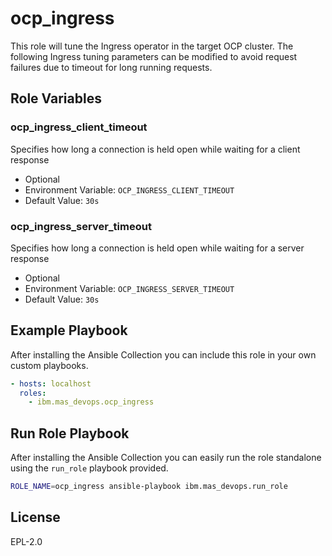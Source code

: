 # ocp_ingress
This role will tune the Ingress operator in the target OCP cluster. The following Ingress tuning parameters can be modified to avoid request failures due to timeout for long running requests.

## Role Variables
### ocp_ingress_client_timeout
Specifies how long a connection is held open while waiting for a client response

- Optional
- Environment Variable: `OCP_INGRESS_CLIENT_TIMEOUT`
- Default Value: `30s`

### ocp_ingress_server_timeout
Specifies how long a connection is held open while waiting for a server response

- Optional
- Environment Variable: `OCP_INGRESS_SERVER_TIMEOUT`
- Default Value: `30s`

## Example Playbook
After installing the Ansible Collection you can include this role in your own custom playbooks.

```yaml
- hosts: localhost
  roles:
    - ibm.mas_devops.ocp_ingress
```


## Run Role Playbook
After installing the Ansible Collection you can easily run the role standalone using the `run_role` playbook provided.

```bash
ROLE_NAME=ocp_ingress ansible-playbook ibm.mas_devops.run_role
```


## License
EPL-2.0
